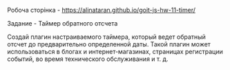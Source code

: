 Робоча сторінка - https://alinataran.github.io/goit-js-hw-11-timer/


Задание - Таймер обратного отсчета


Создай плагин настраиваемого таймера, который ведет обратный отсчет до предварительно определенной даты. Такой плагин может использоваться в блогах и интернет-магазинах, страницах регистрации событий, во время технического обслуживания и т. д.
